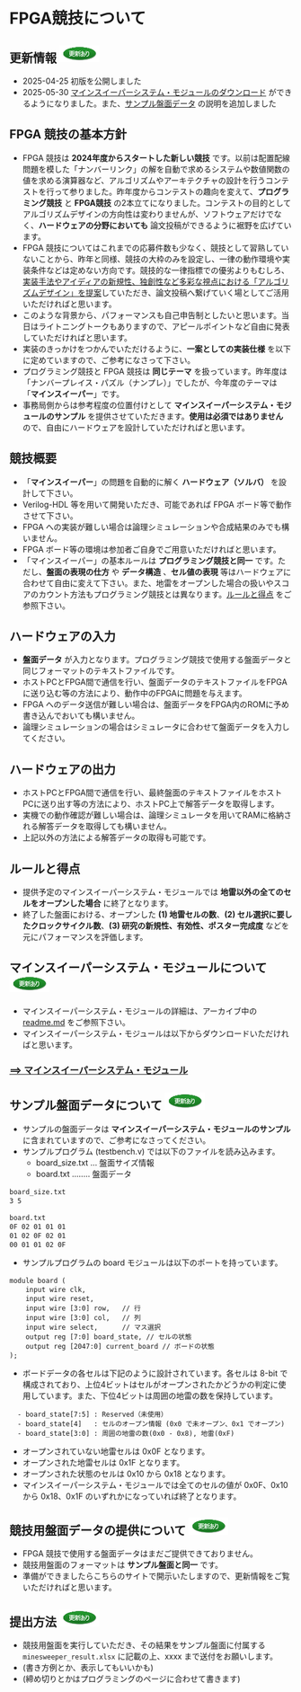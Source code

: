 <script type="text/x-mathjax-config">MathJax.Hub.Config({tex2jax:{inlineMath:[['\$','\$'],['\\(','\\)']],processEscapes:true},CommonHTML: {matchFontHeight:false}});</script>
<script type="text/javascript" async src="https://cdnjs.cloudflare.com/ajax/libs/mathjax/2.7.1/MathJax.js?config=TeX-MML-AM_CHTML"></script>

# FPGA競技について

## 更新情報 ![更新](images/update.PNG)
- 2025-04-25 初版を公開しました
- 2025-05-30 [マインスイーパーシステム・モジュールのダウンロード](#my_anchor_mimesweeper_module) ができるようになりました。また、[サンプル盤面データ](#サンプル盤面データについて-) の説明を追加しました

## FPGA 競技の基本方針
- FPGA 競技は **2024年度からスタートした新しい競技** です。以前は配置配線問題を模した「ナンバーリンク」の解を自動で求めるシステムや数値関数の値を求める演算器など、アルゴリズムやアーキテクチャの設計を行うコンテストを行って参りました。昨年度からコンテストの趣向を変えて、**プログラミング競技** と **FPGA競技** の2本立てになりました。コンテストの目的としてアルゴリズムデザインの方向性は変わりませんが、ソフトウェアだけでなく、**ハードウェアの分野においても** 論文投稿ができるように裾野を広げています。
- FPGA 競技についてはこれまでの応募件数も少なく、競技として習熟していないことから、昨年と同様、競技の大枠のみを設定し、一律の動作環境や実装条件などは定めない方向です。競技的な一律指標での優劣よりもむしろ、<ins>実装手法やアイディアの新規性、独創性など多彩な視点における「アルゴリズムデザイン」を提案</ins>していただき、論文投稿へ繋げていく場としてご活用いただければと思います。
- このような背景から、パフォーマンスも自己申告制としたいと思います。当日はライトニングトークもありますので、アピールポイントなど自由に発表していただければと思います。
- 実装のきっかけをつかんでいただけるように、**一案としての実装仕様** を以下に定めていますので、ご参考になさって下さい。
- プログラミング競技と FPGA 競技は **同じテーマ** を扱っています。昨年度は「ナンバープレイス・パズル（ナンプレ）」でしたが、今年度のテーマは「**マインスイーパー**」です。
- 事務局側からは参考程度の位置付けとして **マインスイーパーシステム・モジュールのサンプル** を提供させていただきます。**使用は必須ではありません** ので、自由にハードウェアを設計していただければと思います。

## 競技概要
- 「**マインスイーパー**」の問題を自動的に解く **ハードウェア（ソルバ）** を設計して下さい。
- Verilog-HDL 等を用いて開発いただき、可能であれば FPGA ボード等で動作させて下さい。
- FPGA への実装が難しい場合は論理シミュレーションや合成結果のみでも構いません。
- FPGA ボード等の環境は参加者ご自身でご用意いただければと思います。
- 「マインスイーパー」の基本ルールは **プログラミング競技と同一** です。ただし、**盤面の表現の仕方** や **データ構造** 、**セル値の表現** 等はハードウェアに合わせて自由に変えて下さい。また、地雷をオープンした場合の扱いやスコアのカウント方法もプログラミング競技とは異なります。[ルールと得点](#ルールと得点) をご参照下さい。
 
## ハードウェアの入力
- **盤面データ** が入力となります。プログラミング競技で使用する盤面データと同じフォーマットのテキストファイルです。
- ホストPCとFPGA間で通信を行い、盤面データのテキストファイルをFPGAに送り込む等の方法により、動作中のFPGAに問題を与えます。
- FPGA へのデータ送信が難しい場合は、盤面データをFPGA内のROMに予め書き込んでおいても構いません。
- 論理シミュレーションの場合はシミュレータに合わせて盤面データを入力してください。

## ハードウェアの出力
- ホストPCとFPGA間で通信を行い、最終盤面のテキストファイルをホストPCに送り出す等の方法により、ホストPC上で解答データを取得します。
- 実機での動作確認が難しい場合は、論理シミュレータを用いてRAMに格納される解答データを取得しても構いません。
- 上記以外の方法による解答データの取得も可能です。

## ルールと得点
- 提供予定のマインスイーパーシステム・モジュールでは **地雷以外の全てのセルをオープンした場合** に終了となります。
- 終了した盤面における、オープンした **(1) 地雷セルの数**、**(2) セル選択に要したクロックサイクル数**、**(3) 研究の新規性、有効性、ポスター完成度** などを元にパフォーマンスを評価します。

## マインスイーパーシステム・モジュールについて<a name="my_anchor_mimesweeper_module"></a> ![更新](images/update.PNG)
- マインスイーパーシステム・モジュールの詳細は、アーカイブ中の [readme.md](mine_sweeper_fpga_readme.html) をご参照下さい。
- マインスイーパーシステム・モジュールは以下からダウンロードいただければと思います。
### [==> マインスイーパーシステム・モジュール](mine_sweeper_r2.zip)

## サンプル盤面データについて ![更新](images/update.PNG)
- サンプルの盤面データは **マインスイーパーシステム・モジュールのサンプル** に含まれていますので、ご参考になさってください。
- サンプルプログラム (testbench.v) では以下のファイルを読み込みます。
  - board_size.txt ... 盤面サイズ情報
  - board.txt ........ 盤面データ
```
board_size.txt
3 5
```
```
board.txt
0F 02 01 01 01
01 02 0F 02 01
00 01 01 02 0F
```
- サンプルプログラムの board モジュールは以下のポートを持っています。
```
module board (
    input wire clk,
    input wire reset,
    input wire [3:0] row,   // 行
    input wire [3:0] col,   // 列
    input wire select,      // マス選択
    output reg [7:0] board_state, // セルの状態
    output reg [2047:0] current_board // ボードの状態
);
```
- ボードデータの各セルは下記のように設計されています。各セルは 8-bit で構成されており、上位4ビットはセルがオープンされたかどうかの判定に使用しています。また、下位4ビットは周囲の地雷の数を保持しています。
```
  - board_state[7:5] : Reserved（未使用）
  - board_state[4]   : セルのオープン情報 (0x0 で未オープン、0x1 でオープン)
  - board_state[3:0] : 周囲の地雷の数(0x0 - 0x8), 地雷(0xF)
```
- オープンされていない地雷セルは 0x0F となります。
- オープンされた地雷セルは 0x1F となります。
- オープンされた状態のセルは 0x10 から 0x18 となります。
- マインスイーパーシステム・モジュールでは全てのセルの値が 0x0F、0x10 から 0x18、0x1F のいずれかになっていれば終了となります。


## 競技用盤面データの提供について ![更新](images/update.PNG)
- FPGA 競技で使用する盤面データはまだご提供できておりません。
- 競技用盤面のフォーマットは **サンプル盤面と同一** です。
- 準備ができましたらこちらのサイトで開示いたしますので、更新情報をご覧いただければと思います。
  
## 提出方法 ![更新](images/update.PNG)
- 競技用盤面を実行していただき、その結果をサンプル盤面に付属する `minesweeper_result.xlsx` に記載の上、xxxx まで送付をお願いします。
- (書き方例とか、表示してもいいかも)
- (締め切りとかはプログラミングのページに合わせて書きます)


<!--
## 9x9のデータフォーマット
- 出題問題は0-9の数値が9x9の配列のテキストファイルで提示されます。
- 出題問題において、9x9の各セルに0-9の数値が代入されており、1-9の場合は固定数値、0はナンプレ問題の空欄を意味します。
- この値をどのようにハードウェア内部に格納するかは回答者が自由に設定できます

## 評価の方法
- 使用した回路リソース、動作周波数と所用サイクル数を報告して頂き、これと使用したFPGAの基本性能を勘案して、回路規模や性能を評価します。また、アルゴリズム的な工夫も勘案して、総合的に評価します。
- 事前に数問(5～10問)提供する予定です。
- 投稿の際に参加者自身で所要サイクル数の事前計測をお願いします。
- 入出力でホストPCと通信を行う際にかかるサイクル数は計測から除外します。

## サンプル・テストベンチ
- [model.tar.gz](model.tar.gz)からダウンロードしてください。
- ナンプレを解くための Verilog プログラムとして作成したサンプル・テストベンチを提供します。ソルバは含めておりません。
- このテストベンチの使用は必須ではありません。ソルバ開発においてご使用いただいても構いません。
- サンプル・テストベンチは model.tar.gzからダウンロードしてください。
- ソースファイルについて
  - TOP_MODEL.v： 最上位のwrapper
  - test_top_model.v：TOP_MODELの実体。中でBOARD.vなどを呼び出す。
  - BOARD.v：board構造体。内部に9x9(x4bit)の数値を格納した状態で開始する。
  - GETEMPTY.v：参考構造体。BOARD上に空(value=0)の位置を探し、その座標を返す。
  - BOARDCHECK.v：参考構造体。Board上に{val,raw,col}を代入した場合、ナンバープレースの条件を満たしているかを確認する。
- ソルバの実装方法
  - 参加者が開発したソルバ・モジュールは test_top_model.v に加筆し、入出力を BOARD インスタンスと結線して下さい。
- サイクル数の計測方法
    - 自分の良いタイミングで、BOARDにアクセス開始してください。
    - アクセス開始時にP_CONFIG_ONGOINGを0→1にしてください。終了時に1→0に落としてください。
    - 1になっている区間のサイクル数を計測します。
    - 現在のBOARD構造体は1マスずつアクセスしております。このアクセス方法について改造はOKです。
- dataフォーマット
  - NUM - 値、該当座標に登録されている数値を示す  
  0 : 未登録を示す。例えばリセット直後は明示的にこの値である。 (利用参照可能)  
  1-9 : その座標の値は該当数値に登録されている(利用参照可能)  
  10-15 : エラー。(利用不可、参照不可)
  - ROW, COL - 座標を示す。  
  0 : 未登録を示す 。リセット直後の値であったり、座標回答Failを意味する(利用参照可能)  
  1-9 : その座標の値を示す(利用可能、参照可能)  
  10-15 : 利用不可能、エラー
      
## 提出方法
- コンテストに参加される方は「DAシンポジウム2024参加申込」と「ADC参加申し込み」を7/26(金)までに行って下さい。
  - コンテスト参加者はDAシンポジウム当日にポスターセッションで発表頂くため、「DAシンポジウム2024参加申込」が必須です。
  - 評価用の問題の配布やポスターセッションの詳細のご連絡などは、「ADC参加申し込み」をされた方にお送りいたします。
- 作品の提出方法は以下の通りです。
  - 作品の提出は、das”at”sig-sldm.org 宛のメールでお願いします（”at”は@に変換してください）。
  - メール本文には、「ADC参加申し込み」に記載いただいたお名前もしくはチーム名を明記してください。
  - 作品の提出締切は 2024年8月21日(水) です。
- FPGA競技に関してご不明な点や各種ご相談を承ります（連絡先はコチラへ、nakmura”at”jp.fujitsu.com）

-->
